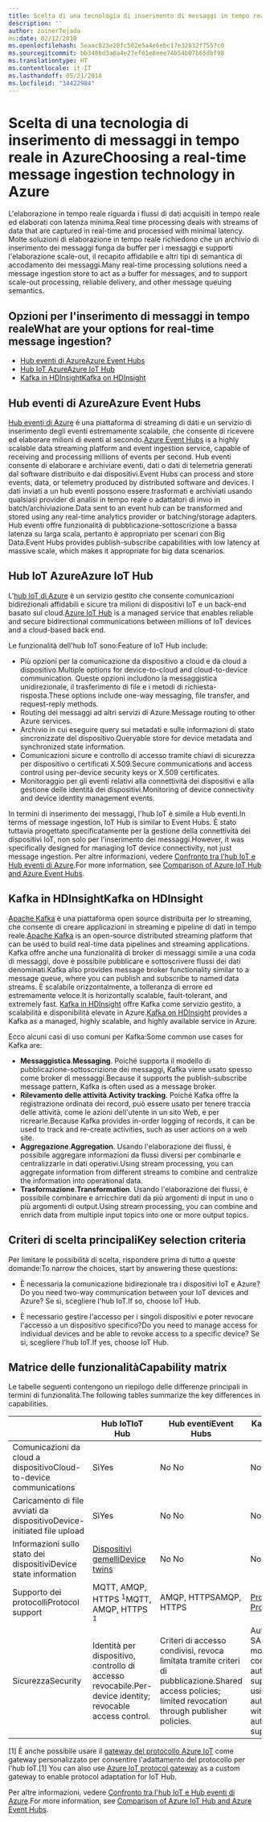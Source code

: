 ```yaml
---
title: Scelta di una tecnologia di inserimento di messaggi in tempo reale
description: ''
author: zoinerTejada
ms:date: 02/12/2018
ms.openlocfilehash: 5eaac023e28fc502e5a4e6ebc17e32832f7557c0
ms.sourcegitcommit: bb348bd3a8a4e27ef61e8eee74b54b07b65dbf98
ms.translationtype: HT
ms.contentlocale: it-IT
ms.lasthandoff: 05/21/2018
ms.locfileid: "34422984"
---
```

# <a name="choosing-a-real-time-message-ingestion-technology-in-azure"></a><span data-ttu-id="9f10f-102">Scelta di una tecnologia di inserimento di messaggi in tempo reale in Azure</span><span class="sxs-lookup"><span data-stu-id="9f10f-102">Choosing a real-time message ingestion technology in Azure</span></span>

<span data-ttu-id="9f10f-103">L'elaborazione in tempo reale riguarda i flussi di dati acquisiti in tempo reale ed elaborati con latenza minima.</span><span class="sxs-lookup"><span data-stu-id="9f10f-103">Real time processing deals with streams of data that are captured in real-time and processed with minimal latency.</span></span> <span data-ttu-id="9f10f-104">Molte soluzioni di elaborazione in tempo reale richiedono che un archivio di inserimento dei messaggi funga da buffer per i messaggi e supporti l'elaborazione scale-out, il recapito affidabile e altri tipi di semantica di accodamento dei messaggi.</span><span class="sxs-lookup"><span data-stu-id="9f10f-104">Many real-time processing solutions need a message ingestion store to act as a buffer for messages, and to support scale-out processing, reliable delivery, and other message queuing semantics.</span></span> 

## <a name="what-are-your-options-for-real-time-message-ingestion"></a><span data-ttu-id="9f10f-105">Opzioni per l'inserimento di messaggi in tempo reale</span><span class="sxs-lookup"><span data-stu-id="9f10f-105">What are your options for real-time message ingestion?</span></span>

- [<span data-ttu-id="9f10f-106">Hub eventi di Azure</span><span class="sxs-lookup"><span data-stu-id="9f10f-106">Azure Event Hubs</span></span>](/azure/event-hubs/)
- [<span data-ttu-id="9f10f-107">Hub IoT Azure</span><span class="sxs-lookup"><span data-stu-id="9f10f-107">Azure IoT Hub</span></span>](/azure/iot-hub/)
- [<span data-ttu-id="9f10f-108">Kafka in HDInsight</span><span class="sxs-lookup"><span data-stu-id="9f10f-108">Kafka on HDInsight</span></span>](/azure/hdinsight/kafka/apache-kafka-get-started)

## <a name="azure-event-hubs"></a><span data-ttu-id="9f10f-109">Hub eventi di Azure</span><span class="sxs-lookup"><span data-stu-id="9f10f-109">Azure Event Hubs</span></span>

<span data-ttu-id="9f10f-110">[Hub eventi di Azure](/azure/event-hubs/) è una piattaforma di streaming di dati e un servizio di inserimento degli eventi estremamente scalabile, che consente di ricevere ed elaborare milioni di eventi al secondo.</span><span class="sxs-lookup"><span data-stu-id="9f10f-110">[Azure Event Hubs](/azure/event-hubs/) is a highly scalable data streaming platform and event ingestion service, capable of receiving and processing millions of events per second.</span></span> <span data-ttu-id="9f10f-111">Hub eventi consente di elaborare e archiviare eventi, dati o dati di telemetria generati dal software distribuito e dai dispositivi.</span><span class="sxs-lookup"><span data-stu-id="9f10f-111">Event Hubs can process and store events, data, or telemetry produced by distributed software and devices.</span></span> <span data-ttu-id="9f10f-112">I dati inviati a un hub eventi possono essere trasformati e archiviati usando qualsiasi provider di analisi in tempo reale o adattatori di invio in batch/archiviazione.</span><span class="sxs-lookup"><span data-stu-id="9f10f-112">Data sent to an event hub can be transformed and stored using any real-time analytics provider or batching/storage adapters.</span></span> <span data-ttu-id="9f10f-113">Hub eventi offre funzionalità di pubblicazione-sottoscrizione a bassa latenza su larga scala, pertanto è appropriato per scenari con Big Data.</span><span class="sxs-lookup"><span data-stu-id="9f10f-113">Event Hubs provides publish-subscribe capabilities with low latency at massive scale, which makes it appropriate for big data scenarios.</span></span>

## <a name="azure-iot-hub"></a><span data-ttu-id="9f10f-114">Hub IoT Azure</span><span class="sxs-lookup"><span data-stu-id="9f10f-114">Azure IoT Hub</span></span>

<span data-ttu-id="9f10f-115">L'[hub IoT di Azure](/azure/iot-hub/) è un servizio gestito che consente comunicazioni bidirezionali affidabili e sicure tra milioni di dispositivi IoT e un back-end basato sul cloud.</span><span class="sxs-lookup"><span data-stu-id="9f10f-115">[Azure IoT Hub](/azure/iot-hub/) is a managed service that enables reliable and secure bidirectional communications between millions of IoT devices and a cloud-based back end.</span></span>

<span data-ttu-id="9f10f-116">Le funzionalità dell'hub IoT sono:</span><span class="sxs-lookup"><span data-stu-id="9f10f-116">Feature of IoT Hub include:</span></span>

* <span data-ttu-id="9f10f-117">Più opzioni per la comunicazione da dispositivo a cloud e da cloud a dispositivo.</span><span class="sxs-lookup"><span data-stu-id="9f10f-117">Multiple options for device-to-cloud and cloud-to-device communication.</span></span> <span data-ttu-id="9f10f-118">Queste opzioni includono la messaggistica unidirezionale, il trasferimento di file e i metodi di richiesta-risposta.</span><span class="sxs-lookup"><span data-stu-id="9f10f-118">These options include one-way messaging, file transfer, and request-reply methods.</span></span>
* <span data-ttu-id="9f10f-119">Routing dei messaggi ad altri servizi di Azure.</span><span class="sxs-lookup"><span data-stu-id="9f10f-119">Message routing to other Azure services.</span></span>
* <span data-ttu-id="9f10f-120">Archivio in cui eseguire query sui metadati e sulle informazioni di stato sincronizzate del dispositivo.</span><span class="sxs-lookup"><span data-stu-id="9f10f-120">Queryable store for device metadata and synchronized state information.</span></span>
* <span data-ttu-id="9f10f-121">Comunicazioni sicure e controllo di accesso tramite chiavi di sicurezza per dispositivo o certificati X.509.</span><span class="sxs-lookup"><span data-stu-id="9f10f-121">Secure communications and access control using per-device security keys or X.509 certificates.</span></span>
* <span data-ttu-id="9f10f-122">Monitoraggio per gli eventi relativi alla connettività dei dispositivi e alla gestione delle identità dei dispositivi.</span><span class="sxs-lookup"><span data-stu-id="9f10f-122">Monitoring of device connectivity and device identity management events.</span></span>

<span data-ttu-id="9f10f-123">In termini di inserimento dei messaggi, l'hub IoT è simile a Hub eventi.</span><span class="sxs-lookup"><span data-stu-id="9f10f-123">In terms of message ingestion, IoT Hub is similar to Event Hubs.</span></span> <span data-ttu-id="9f10f-124">È stato tuttavia progettato specificatamente per la gestione della connettività dei dispositivi IoT, non solo per l'inserimento dei messaggi.</span><span class="sxs-lookup"><span data-stu-id="9f10f-124">However, it was specifically designed for managing IoT device connectivity, not just message ingestion.</span></span> <span data-ttu-id="9f10f-125">Per altre informazioni, vedere [Confronto tra l'hub IoT e Hub eventi di Azure](/azure/iot-hub/iot-hub-compare-event-hubs).</span><span class="sxs-lookup"><span data-stu-id="9f10f-125">For more information, see [Comparison of Azure IoT Hub and Azure Event Hubs](/azure/iot-hub/iot-hub-compare-event-hubs).</span></span> 

## <a name="kafka-on-hdinsight"></a><span data-ttu-id="9f10f-126">Kafka in HDInsight</span><span class="sxs-lookup"><span data-stu-id="9f10f-126">Kafka on HDInsight</span></span>

<span data-ttu-id="9f10f-127">[Apache Kafka](https://kafka.apache.org/) è una piattaforma open source distribuita per lo streaming, che consente di creare applicazioni in streaming e pipeline di dati in tempo reale.</span><span class="sxs-lookup"><span data-stu-id="9f10f-127">[Apache Kafka](https://kafka.apache.org/) is an open-source distributed streaming platform that can be used to build real-time data pipelines and streaming applications.</span></span> <span data-ttu-id="9f10f-128">Kafka offre anche una funzionalità di broker di messaggi simile a una coda di messaggi, dove è possibile pubblicare e sottoscrivere flussi dei dati denominati.</span><span class="sxs-lookup"><span data-stu-id="9f10f-128">Kafka also provides message broker functionality similar to a message queue, where you can publish and subscribe to named data streams.</span></span> <span data-ttu-id="9f10f-129">È scalabile orizzontalmente, a tolleranza di errore ed estremamente veloce.</span><span class="sxs-lookup"><span data-stu-id="9f10f-129">It is horizontally scalable, fault-tolerant, and extremely fast.</span></span> <span data-ttu-id="9f10f-130">[Kafka in HDInsight](/azure/hdinsight/kafka/apache-kafka-get-started) offre Kafka come servizio gestito, a scalabilità e disponibilità elevate in Azure.</span><span class="sxs-lookup"><span data-stu-id="9f10f-130">[Kafka on HDInsight](/azure/hdinsight/kafka/apache-kafka-get-started) provides a Kafka as a managed, highly scalable, and highly available service in Azure.</span></span> 

<span data-ttu-id="9f10f-131">Ecco alcuni casi di uso comuni per Kafka:</span><span class="sxs-lookup"><span data-stu-id="9f10f-131">Some common use cases for Kafka are:</span></span>

* <span data-ttu-id="9f10f-132">**Messaggistica**.</span><span class="sxs-lookup"><span data-stu-id="9f10f-132">**Messaging**.</span></span> <span data-ttu-id="9f10f-133">Poiché supporta il modello di pubblicazione-sottoscrizione dei messaggi, Kafka viene usato spesso come broker di messaggi.</span><span class="sxs-lookup"><span data-stu-id="9f10f-133">Because it supports the publish-subscribe message pattern, Kafka is often used as a message broker.</span></span>
* <span data-ttu-id="9f10f-134">**Rilevamento delle attività**.</span><span class="sxs-lookup"><span data-stu-id="9f10f-134">**Activity tracking**.</span></span> <span data-ttu-id="9f10f-135">Poiché Kafka offre la registrazione ordinata dei record, può essere usato per tenere traccia delle attività, come le azioni dell'utente in un sito Web, e per ricrearle.</span><span class="sxs-lookup"><span data-stu-id="9f10f-135">Because Kafka provides in-order logging of records, it can be used to track and re-create activities, such as user actions on a web site.</span></span>
* <span data-ttu-id="9f10f-136">**Aggregazione**.</span><span class="sxs-lookup"><span data-stu-id="9f10f-136">**Aggregation**.</span></span> <span data-ttu-id="9f10f-137">Usando l'elaborazione dei flussi, è possibile aggregare informazioni da flussi diversi per combinarle e centralizzarle in dati operativi.</span><span class="sxs-lookup"><span data-stu-id="9f10f-137">Using stream processing, you can aggregate information from different streams to combine and centralize the information into operational data.</span></span>
* <span data-ttu-id="9f10f-138">**Trasformazione**.</span><span class="sxs-lookup"><span data-stu-id="9f10f-138">**Transformation**.</span></span> <span data-ttu-id="9f10f-139">Usando l'elaborazione dei flussi, è possibile combinare e arricchire dati da più argomenti di input in uno o più argomenti di output.</span><span class="sxs-lookup"><span data-stu-id="9f10f-139">Using stream processing, you can combine and enrich data from multiple input topics into one or more output topics.</span></span>

## <a name="key-selection-criteria"></a><span data-ttu-id="9f10f-140">Criteri di scelta principali</span><span class="sxs-lookup"><span data-stu-id="9f10f-140">Key selection criteria</span></span>

<span data-ttu-id="9f10f-141">Per limitare le possibilità di scelta, rispondere prima di tutto a queste domande:</span><span class="sxs-lookup"><span data-stu-id="9f10f-141">To narrow the choices, start by answering these questions:</span></span>

- <span data-ttu-id="9f10f-142">È necessaria la comunicazione bidirezionale tra i dispositivi IoT e Azure?</span><span class="sxs-lookup"><span data-stu-id="9f10f-142">Do you need two-way communication between your IoT devices and Azure?</span></span> <span data-ttu-id="9f10f-143">Se sì, scegliere l'hub IoT.</span><span class="sxs-lookup"><span data-stu-id="9f10f-143">If so, choose IoT Hub.</span></span>

- <span data-ttu-id="9f10f-144">È necessario gestire l'accesso per i singoli dispositivi e poter revocare l'accesso a un dispositivo specifico?</span><span class="sxs-lookup"><span data-stu-id="9f10f-144">Do you need to manage access for individual devices and be able to revoke access to a specific device?</span></span> <span data-ttu-id="9f10f-145">Se sì, scegliere l'hub IoT.</span><span class="sxs-lookup"><span data-stu-id="9f10f-145">If yes, choose IoT Hub.</span></span>

## <a name="capability-matrix"></a><span data-ttu-id="9f10f-146">Matrice delle funzionalità</span><span class="sxs-lookup"><span data-stu-id="9f10f-146">Capability matrix</span></span>

<span data-ttu-id="9f10f-147">Le tabelle seguenti contengono un riepilogo delle differenze principali in termini di funzionalità.</span><span class="sxs-lookup"><span data-stu-id="9f10f-147">The following tables summarize the key differences in capabilities.</span></span> 

| | <span data-ttu-id="9f10f-148">Hub IoT</span><span class="sxs-lookup"><span data-stu-id="9f10f-148">IoT Hub</span></span> | <span data-ttu-id="9f10f-149">Hub eventi</span><span class="sxs-lookup"><span data-stu-id="9f10f-149">Event Hubs</span></span> | <span data-ttu-id="9f10f-150">Kafka in HDInsight</span><span class="sxs-lookup"><span data-stu-id="9f10f-150">Kafka on HDInsight</span></span> |
| --- | --- | --- | --- |
| <span data-ttu-id="9f10f-151">Comunicazioni da cloud a dispositivo</span><span class="sxs-lookup"><span data-stu-id="9f10f-151">Cloud-to-device communications</span></span> | <span data-ttu-id="9f10f-152">Sì</span><span class="sxs-lookup"><span data-stu-id="9f10f-152">Yes</span></span> | <span data-ttu-id="9f10f-153">No </span><span class="sxs-lookup"><span data-stu-id="9f10f-153">No</span></span> | <span data-ttu-id="9f10f-154">No </span><span class="sxs-lookup"><span data-stu-id="9f10f-154">No</span></span> |
| <span data-ttu-id="9f10f-155">Caricamento di file avviati da dispositivo</span><span class="sxs-lookup"><span data-stu-id="9f10f-155">Device-initiated file upload</span></span> | <span data-ttu-id="9f10f-156">Sì</span><span class="sxs-lookup"><span data-stu-id="9f10f-156">Yes</span></span> | <span data-ttu-id="9f10f-157">No </span><span class="sxs-lookup"><span data-stu-id="9f10f-157">No</span></span> | <span data-ttu-id="9f10f-158">No </span><span class="sxs-lookup"><span data-stu-id="9f10f-158">No</span></span> |
| <span data-ttu-id="9f10f-159">Informazioni sullo stato dei dispositivi</span><span class="sxs-lookup"><span data-stu-id="9f10f-159">Device state information</span></span> | [<span data-ttu-id="9f10f-160">Dispositivi gemelli</span><span class="sxs-lookup"><span data-stu-id="9f10f-160">Device twins</span></span>](/azure/iot-hub/iot-hub-devguide-device-twins) | <span data-ttu-id="9f10f-161">No </span><span class="sxs-lookup"><span data-stu-id="9f10f-161">No</span></span> | <span data-ttu-id="9f10f-162">No </span><span class="sxs-lookup"><span data-stu-id="9f10f-162">No</span></span> |
| <span data-ttu-id="9f10f-163">Supporto dei protocolli</span><span class="sxs-lookup"><span data-stu-id="9f10f-163">Protocol support</span></span> | <span data-ttu-id="9f10f-164">MQTT, AMQP, HTTPS <sup>1</sup></span><span class="sxs-lookup"><span data-stu-id="9f10f-164">MQTT, AMQP, HTTPS <sup>1</sup></span></span> | <span data-ttu-id="9f10f-165">AMQP, HTTPS</span><span class="sxs-lookup"><span data-stu-id="9f10f-165">AMQP, HTTPS</span></span> | [<span data-ttu-id="9f10f-166">Protocollo Kafka</span><span class="sxs-lookup"><span data-stu-id="9f10f-166">Kafka Protocol</span></span>](https://cwiki.apache.org/confluence/display/KAFKA/A+Guide+To+The+Kafka+Protocol) |
| <span data-ttu-id="9f10f-167">Sicurezza</span><span class="sxs-lookup"><span data-stu-id="9f10f-167">Security</span></span> | <span data-ttu-id="9f10f-168">Identità per dispositivo, controllo di accesso revocabile.</span><span class="sxs-lookup"><span data-stu-id="9f10f-168">Per-device identity; revocable access control.</span></span> | <span data-ttu-id="9f10f-169">Criteri di accesso condivisi, revoca limitata tramite criteri di pubblicazione.</span><span class="sxs-lookup"><span data-stu-id="9f10f-169">Shared access policies; limited revocation through publisher policies.</span></span> | <span data-ttu-id="9f10f-170">Autenticazione tramite SASL, autorizzazione modulare, integrazione con servizi di autenticazione esterna supportata.</span><span class="sxs-lookup"><span data-stu-id="9f10f-170">Authentication using SASL; pluggable authorization; integration with external authentication services supported.</span></span> |

<span data-ttu-id="9f10f-171">[1] È anche possibile usare il [gateway del protocollo Azure IoT](/azure/iot-hub/iot-hub-protocol-gateway) come gateway personalizzato per consentire l'adattamento del protocollo per l'hub IoT.</span><span class="sxs-lookup"><span data-stu-id="9f10f-171">[1] You can also use [Azure IoT protocol gateway](/azure/iot-hub/iot-hub-protocol-gateway) as a custom gateway to enable protocol adaptation for IoT Hub.</span></span>

<span data-ttu-id="9f10f-172">Per altre informazioni, vedere [Confronto tra l'hub IoT e Hub eventi di Azure](/azure/iot-hub/iot-hub-compare-event-hubs).</span><span class="sxs-lookup"><span data-stu-id="9f10f-172">For more information, see [Comparison of Azure IoT Hub and Azure Event Hubs](/azure/iot-hub/iot-hub-compare-event-hubs).</span></span>
